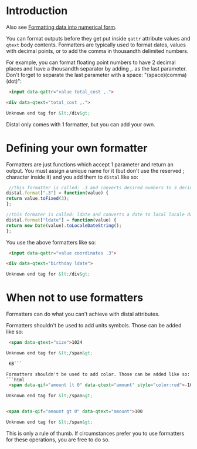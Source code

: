 # Introduction #

Also see [Formatting data into numerical form](http://code.google.com/p/distal/wiki/Syntax#Formatting_data_into_numerical_form).

You can format outputs before they get put inside `qattr` attribute values and `qtext` body contents. Formatters are typically used to format dates, values with decimal points, or to add the comma in thousandth delimited numbers.

For example, you can format floating point numbers to have 2 decimal places and have a thousandth separator by adding ,. as the last parameter. Don't forget to separate the last parameter with a space: "(space)(comma)(dot)":

```html
 <input data-qattr="value total_cost ,.">

<div data-qtext="total_cost ,.">

Unknown end tag for &lt;/div&gt;


```

Distal only comes with 1 formatter, but you can add your own.

# Defining your own formatter #
Formatters are just functions which accept 1 parameter and return an output. You must assign a unique name for it (but don't use the reserved ; character inside it) and you add them to `distal` like so:

```javascript
 //this formatter is called: .3 and converts desired numbers to 3 decimal places
distal.format[".3"] = function(value) {
return value.toFixed(3);
};

//this formater is called: ldate and converts a date to local locale date string
distal.format["ldate"] = function(value) {
return new Date(value).toLocaleDateString();
};
```

You use the above formatters like so:

```html
 <input data-qattr="value coordinates .3">

<div data-qtext="birthday ldate">

Unknown end tag for &lt;/div&gt;


```

# When not to use formatters #
Formatters can do what you can't achieve with distal attributes.

Formatters shouldn't be used to add units symbols. Those can be added like so:
```html
 <span data-qtext="size">1024

Unknown end tag for &lt;/span&gt;

 KB```

Formatters shouldn't be used to add color. Those can be added like so:
```html
 <span data-qif="amount lt 0" data-qtext="amount" style="color:red">-100

Unknown end tag for &lt;/span&gt;


<span data-qif="amount gt 0" data-qtext="amount">100

Unknown end tag for &lt;/span&gt;


```

This is only a rule of thumb. If circumstances prefer you to use formatters for these operations, you are free to do so.